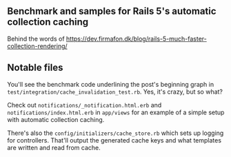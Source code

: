 ## Benchmark and samples for Rails 5's automatic collection caching

Behind the words of https://dev.firmafon.dk/blog/rails-5-much-faster-collection-rendering/

## Notable files

You'll see the benchmark code underlining the post's beginning graph in `test/integration/cache_invalidation_test.rb`. Yes, it's crazy, but so what?

Check out `notifications/_notification.html.erb` and `notifications/index.html.erb` in `app/views` for an example of a simple setup with automatic collection caching.

There's also the `config/initializers/cache_store.rb` which sets up logging for controllers. That'll output the generated cache keys and what templates are written and read from cache.
